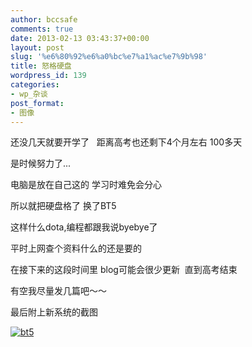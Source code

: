 ```yaml
---
author: bccsafe
comments: true
date: 2013-02-13 03:43:37+00:00
layout: post
slug: '%e6%80%92%e6%a0%bc%e7%a1%ac%e7%9b%98'
title: 怒格硬盘
wordpress_id: 139
categories:
- wp_杂谈
post_format:
- 图像
---
```


还没几天就要开学了   距离高考也还剩下4个月左右 100多天

是时候努力了...

电脑是放在自己这的 学习时难免会分心

所以就把硬盘格了 换了BT5

这样什么dota,编程都跟我说byebye了

平时上网查个资料什么的还是要的



在接下来的这段时间里 blog可能会很少更新  直到高考结束

有空我尽量发几篇吧～～



最后附上新系统的截图

[![bt5](../../../../../public/Image/2013/02/bt5.jpg)](../../../../../public/Image/2013/02/bt5.jpg)
